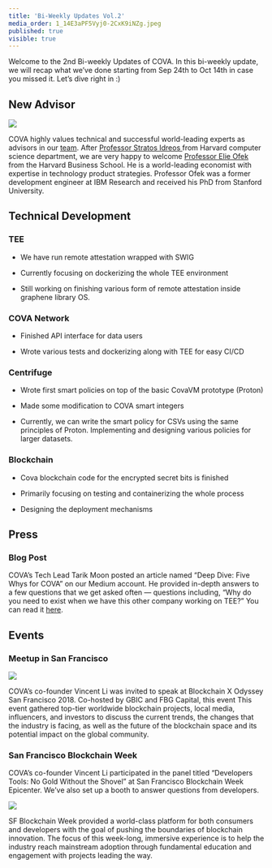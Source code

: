 ```yaml
---
title: 'Bi-Weekly Updates Vol.2'
media_order: 1_14E3aPF5Vyj0-2CxK9iNZg.jpeg
published: true
visible: true
---
```


Welcome to the 2nd Bi-weekly Updates of COVA. In this bi-weekly update, we will recap what we’ve done starting from Sep 24th to Oct 14th in case you missed it. Let’s dive right in :)

## New Advisor

![](https://cdn-images-1.medium.com/max/2000/0*QjKb-xm2jKaz1_7p.jpg)

COVA highly values technical and successful world-leading experts as advisors in our [team](http://covalent.ai/team.html). After [Professor Stratos Idreos ](https://stratos.seas.harvard.edu/)from Harvard computer science department, we are very happy to welcome [Professor Elie Ofek](https://www.hbs.edu/faculty/Pages/profile.aspx?facId=13407) from the Harvard Business School. He is a world-leading economist with expertise in technology product strategies. Professor Ofek was a former development engineer at IBM Research and received his PhD from Stanford University.

## Technical Development

### TEE

* We have run remote attestation wrapped with SWIG

* Currently focusing on dockerizing the whole TEE environment

* Still working on finishing various form of remote attestation inside graphene library OS.

### COVA Network

* Finished API interface for data users

* Wrote various tests and dockerizing along with TEE for easy CI/CD

### Centrifuge

* Wrote first smart policies on top of the basic CovaVM prototype (Proton)

* Made some modification to COVA smart integers

* Currently, we can write the smart policy for CSVs using the same principles of Proton. Implementing and designing various policies for larger datasets.

### Blockchain

* Cova blockchain code for the encrypted secret bits is finished

* Primarily focusing on testing and containerizing the whole process

* Designing the deployment mechanisms

## Press

### Blog Post

COVA’s Tech Lead Tarik Moon posted an article named “Deep Dive: Five Whys for COVA” on our Medium account. He provided in-depth answers to a few questions that we get asked often — questions including, “Why do you need to exist when we have this other company working on TEE?” You can read it [here](https://medium.com/@covatoken/deep-dive-five-whys-for-cova-99c5504645de).

## Events

### Meetup in San Francisco

![](https://cdn-images-1.medium.com/max/5176/1*14E3aPF5Vyj0-2CxK9iNZg.jpeg)

COVA’s co-founder Vincent Li was invited to speak at Blockchain X Odyssey San Francisco 2018. Co-hosted by GBIC and FBG Capital, this event This event gathered top-tier worldwide blockchain projects, local media, influencers, and investors to discuss the current trends, the changes that the industry is facing, as well as the future of the blockchain space and its potential impact on the global community.

### San Francisco Blockchain Week

COVA’s co-founder Vincent Li participated in the panel titled “Developers Tools: No Gold Without the Shovel” at San Francisco Blockchain Week Epicenter. We’ve also set up a booth to answer questions from developers.

![](https://cdn-images-1.medium.com/max/4096/1*0J9BQSLA3ROqegHJK9xeNg.jpeg)

SF Blockchain Week provided a world-class platform for both consumers and developers with the goal of pushing the boundaries of blockchain innovation. The focus of this week-long, immersive experience is to help the industry reach mainstream adoption through fundamental education and engagement with projects leading the way.

